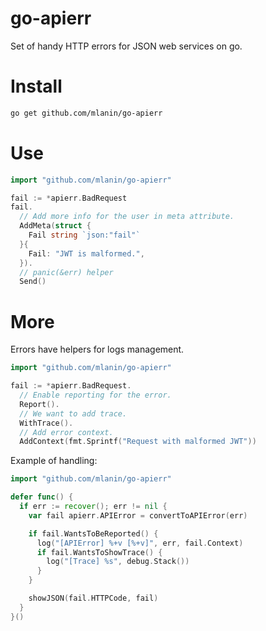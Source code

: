 # go-apierr
Set of handy HTTP errors for JSON web services on go.

# Install

```bash
go get github.com/mlanin/go-apierr
```

# Use

```go
import "github.com/mlanin/go-apierr"

fail := *apierr.BadRequest
fail.
  // Add more info for the user in meta attribute.
  AddMeta(struct {
    Fail string `json:"fail"`
  }{
    Fail: "JWT is malformed.",
  }).
  // panic(&err) helper
  Send()
```

# More

Errors have helpers for logs management.

```go
import "github.com/mlanin/go-apierr"

fail := *apierr.BadRequest.
  // Enable reporting for the error.
  Report().
  // We want to add trace.
  WithTrace().
  // Add error context.
  AddContext(fmt.Sprintf("Request with malformed JWT"))
```

Example of handling:
```go
import "github.com/mlanin/go-apierr"

defer func() {
  if err := recover(); err != nil {
    var fail apierr.APIError = convertToAPIError(err)

    if fail.WantsToBeReported() {
      log("[APIError] %+v [%+v]", err, fail.Context)
      if fail.WantsToShowTrace() {
        log("[Trace] %s", debug.Stack())
      }
    }

    showJSON(fail.HTTPCode, fail)
  }
}()
```
